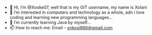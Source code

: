 - 👋 Hi, I’m @Xoske07, well that is my GIT username, my name is Xolani
- 👀 I’m interested in computers and technology as a whole, adn i love coding and learning new programming languages...
- 🌱 I’m currently learning Java by myself...
- 📫 How to reach me: Email - xnkosi866@gmail.com
<!---
Xoske07/Xoske07 is a ✨ special ✨ repository because its `README.md` (this file) appears on your GitHub profile.
You can click the Preview link to take a look at your changes.
--->
